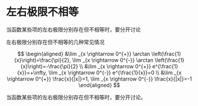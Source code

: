 # 左右极限不相等
 当函数某些项的左右极限分别存在但不相等时，要分开讨论
 
左右极限分别存在但不相等的几种常见情况

$$
\begin{aligned}
&\lim _{x \rightarrow 0^{+}} \arctan \left(\frac{1}{x}\right)=\frac{\pi}{2}, \lim _{x \rightarrow 0^{-}} \arctan \left(\frac{1}{x}\right)=-\frac{\pi}{2} \\
&\lim _{x \rightarrow 0^{+}} e^{\frac{1}{x}}=+\infty, \lim _{x \rightarrow 0^{-}} e^{\frac{1}{x}}=0 \\
&\lim _{x \rightarrow 0^{+}} \frac{x}{|x|}=1, \lim _{x \rightarrow 0^{-}} \frac{x}{|x|}=-1
\end{aligned}
$$

当函数某些项的左右极限分别存在但不相等时，要分开讨论。